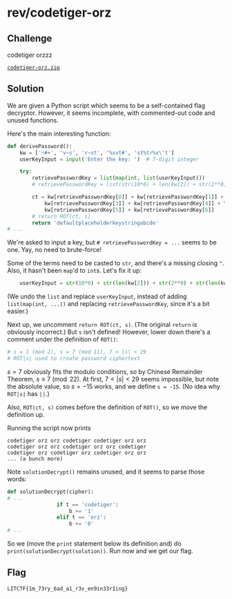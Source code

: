 # rev/codetiger-orz

## Challenge

codetiger orzzz

[`codetiger-orz.zip`](https://drive.google.com/file/d/12gmnfSKFI2pknJSJbGYTejS5dNcSOOQK/view)

## Solution

We are given a Python script which seems to be a self-contained flag decryptor.
However, it seems incomplete, with commented-out code and unused functions.

Here's the main interesting function:
```py
def derivePassword():
    kw = ['~#+', 'v~s', 'r~st', '%xvt#', 'st%tr%x\'t']
    userKeyInput = input('Enter the key: ')  # 7-digit integer

    try:
        retrievePasswordKey = list(map(int, list(userKeyInput)))
        # retrievePasswordKey = list(str(10*0) + len(kw[2]) + str(2**0) + len(kw[0]) + '2' + len("orz) + '0')

        ct = kw[retrievePasswordKey[0]] + kw[retrievePasswordKey[1]] + kw[retrievePasswordKey[2]] + \
            kw[retrievePasswordKey[3]] + kw[retrievePasswordKey[4]] + \
            kw[retrievePasswordKey[5]] + kw[retrievePasswordKey[6]]
        # return ROT(ct, s)
        return 'defaultplaceholderkeystringabcde'
# ...
```
We're asked to input a key, but `# retrievePasswordKey = ...` seems to be one. Yay, no need to brute-force!

Some of the terms need to be casted to `str`, and there's a missing closing `"`. Also, it hasn't been `map`'d to `int`s. Let's fix it up:
```py
    userKeyInput = str(10*0) + str(len(kw[2])) + str(2**0) + str(len(kw[0])) + '2' + str(len("orz")) + '0'
```
(We undo the `list` and replace `userKeyInput`, instead of adding `list(map(int, ...))` and replacing `retrievePasswordKey`, since it's a bit easier.)

Next up, we uncomment `return ROT(ct, s)`. (The original `return` is obviously incorrect.) But `s` isn't defined! However, lower down there's a comment under the definition of `ROT()`:
```py
# s = 1 (mod 2), s = 7 (mod 11), 7 < |s| < 29
# ROT|s| used to create password ciphertext
```
$s = 7$ obviously fits the modulo conditions, so by Chinese Remainder Theorem, $s \equiv 7 \pmod{22}$. At first, $7 < |s| < 29$ seems impossible, but note the absolute value, so $s = -15$ works, and we define `s = -15`. (No idea why `ROT|s|` has `||`.)

Also, `ROT(ct, s)` comes before the definition of `ROT()`, so we move the definition up.

Running the script now prints
```
codetiger orz orz codetiger codetiger orz orz
codetiger orz orz codetiger orz orz codetiger
codetiger orz codetiger orz codetiger orz orz
... (a bunch more)
```
Note `solutionDecrypt()` remains unused, and it seems to parse those words:
```py
def solutionDecrypt(cipher):
# ...
                if t == 'codetiger':
                    b += '1'
                elif t == 'orz':
                    b += '0'
# ...
```
So we (move the `print` statement below its definition and) do `print(solutionDecrypt(solution))`. Run now and we get our flag.

## Flag

`LITCTF{1m_73ry_6ad_a1_r3v_en9in33r1ing}`
